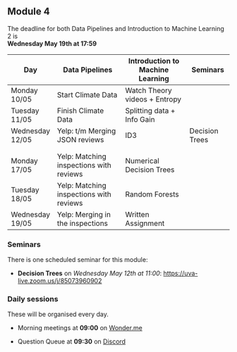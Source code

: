 
## Module 4

The deadline for both Data Pipelines and Introduction to Machine Learning 2 is<br>**Wednesday May 19th at 17:59**

| Day                | Data Pipelines               | Introduction to<br>Machine Learning | Seminars                    |
| ------------------ | ---------------------------- | ----------------------------------- | --------------------------- |
| Monday<br>10/05    | Start Climate Data		    | Watch Theory videos + Entropy       |                             |
| Tuesday<br>11/05   | Finish Climate Data          | Splitting data + Info Gain          |                             |
| Wednesday<br>12/05 | Yelp: t/m Merging JSON reviews | ID3                               | Decision Trees              |
|                    |                              |                                     |                             |
|                    |                              |                                     |                             |
| Monday<br>17/05    | Yelp: Matching inspections with reviews | Numerical Decision Trees |                             |
| Tuesday<br>18/05   | Yelp: Matching inspections with reviews | Random Forests           |                             |
| Wednesday<br>19/05 | Yelp: Merging in the inspections | Written Assignment              |                             |

### Seminars

There is one scheduled seminar for this module:

* **Decision Trees** on *Wednesday May 12th at 11:00*: <https://uva-live.zoom.us/j/85073960902>

### Daily sessions

These will be organised every day.

* Morning meetings at **09:00** on [Wonder.me](https://www.wonder.me/r?id=c6cdcb4d-7901-44dc-9b9f-fe90898c22a5)

* Question Queue at **09:30** on [Discord](https://discord.gg/y9BVSck5z5)

